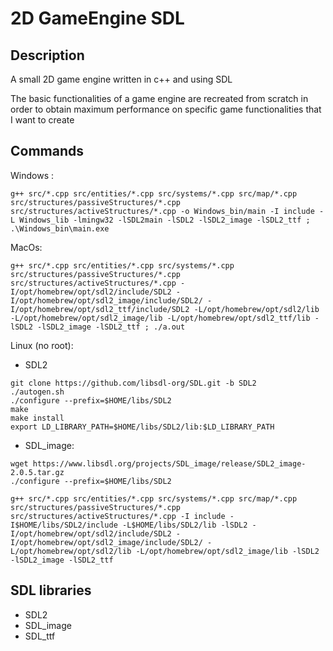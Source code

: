 # 2D GameEngine SDL

## Description

A small 2D game engine written in c++ and using SDL

The basic functionalities of a game engine are recreated from scratch in order to obtain maximum performance on specific game functionalities that I want to create

## Commands

Windows :

`g++ src/*.cpp src/entities/*.cpp src/systems/*.cpp src/map/*.cpp src/structures/passiveStructures/*.cpp src/structures/activeStructures/*.cpp -o Windows_bin/main -I include -L Windows_lib -lmingw32 -lSDL2main -lSDL2 -lSDL2_image -lSDL2_ttf ; .\Windows_bin\main.exe`

MacOs:

`g++ src/*.cpp src/entities/*.cpp src/systems/*.cpp src/structures/passiveStructures/*.cpp src/structures/activeStructures/*.cpp -I/opt/homebrew/opt/sdl2/include/SDL2 -I/opt/homebrew/opt/sdl2_image/include/SDL2/ -I/opt/homebrew/opt/sdl2_ttf/include/SDL2 -L/opt/homebrew/opt/sdl2/lib -L/opt/homebrew/opt/sdl2_image/lib -L/opt/homebrew/opt/sdl2_ttf/lib -lSDL2 -lSDL2_image -lSDL2_ttf ; ./a.out`

Linux (no root):

* SDL2
```
git clone https://github.com/libsdl-org/SDL.git -b SDL2
./autogen.sh
./configure --prefix=$HOME/libs/SDL2
make
make install
export LD_LIBRARY_PATH=$HOME/libs/SDL2/lib:$LD_LIBRARY_PATH
```
* SDL_image:
```
wget https://www.libsdl.org/projects/SDL_image/release/SDL2_image-2.0.5.tar.gz
./configure --prefix=$HOME/libs/SDL2
```

`g++ src/*.cpp src/entities/*.cpp src/systems/*.cpp src/map/*.cpp src/structures/passiveStructures/*.cpp src/structures/activeStructures/*.cpp -I include -I$HOME/libs/SDL2/include -L$HOME/libs/SDL2/lib -lSDL2 -I/opt/homebrew/opt/sdl2/include/SDL2 -I/opt/homebrew/opt/sdl2_image/include/SDL2/ -L/opt/homebrew/opt/sdl2/lib -L/opt/homebrew/opt/sdl2_image/lib -lSDL2 -lSDL2_image -lSDL2_ttf`

## SDL libraries
- SDL2
- SDL_image
- SDL_ttf